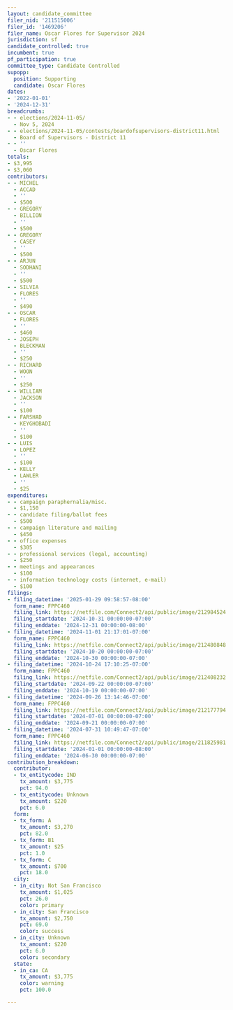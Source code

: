 ```yaml
---
layout: candidate_committee
filer_nid: '211515006'
filer_id: '1469206'
filer_name: Oscar Flores for Supervisor 2024
jurisdiction: sf
candidate_controlled: true
incumbent: true
pf_participation: true
committee_type: Candidate Controlled
supopp:
  position: Supporting
  candidate: Oscar Flores
dates:
- '2022-01-01'
- '2024-12-31'
breadcrumbs:
- - elections/2024-11-05/
  - Nov 5, 2024
- - elections/2024-11-05/contests/boardofsupervisors-district11.html
  - Board of Supervisors - District 11
- - ''
  - Oscar Flores
totals:
- $3,995
- $3,060
contributors:
- - MICHEL
  - ACCAD
  - ''
  - $500
- - GREGORY
  - BILLION
  - ''
  - $500
- - GREGORY
  - CASEY
  - ''
  - $500
- - ARJUN
  - SODHANI
  - ''
  - $500
- - SILVIA
  - FLORES
  - ''
  - $490
- - OSCAR
  - FLORES
  - ''
  - $460
- - JOSEPH
  - BLECKMAN
  - ''
  - $250
- - RICHARD
  - WOON
  - ''
  - $250
- - WILLIAM
  - JACKSON
  - ''
  - $100
- - FARSHAD
  - KEYGHOBADI
  - ''
  - $100
- - LUIS
  - LOPEZ
  - ''
  - $100
- - KELLY
  - LAWLER
  - ''
  - $25
expenditures:
- - campaign paraphernalia/misc.
  - $1,150
- - candidate filing/ballot fees
  - $500
- - campaign literature and mailing
  - $450
- - office expenses
  - $305
- - professional services (legal, accounting)
  - $250
- - meetings and appearances
  - $100
- - information technology costs (internet, e-mail)
  - $100
filings:
- filing_datetime: '2025-01-29 09:58:57-08:00'
  form_name: FPPC460
  filing_link: https://netfile.com/Connect2/api/public/image/212984524
  filing_startdate: '2024-10-31 00:00:00-07:00'
  filing_enddate: '2024-12-31 00:00:00-08:00'
- filing_datetime: '2024-11-01 21:17:01-07:00'
  form_name: FPPC460
  filing_link: https://netfile.com/Connect2/api/public/image/212480848
  filing_startdate: '2024-10-20 00:00:00-07:00'
  filing_enddate: '2024-10-30 00:00:00-07:00'
- filing_datetime: '2024-10-24 17:10:25-07:00'
  form_name: FPPC460
  filing_link: https://netfile.com/Connect2/api/public/image/212408232
  filing_startdate: '2024-09-22 00:00:00-07:00'
  filing_enddate: '2024-10-19 00:00:00-07:00'
- filing_datetime: '2024-09-26 13:14:46-07:00'
  form_name: FPPC460
  filing_link: https://netfile.com/Connect2/api/public/image/212177794
  filing_startdate: '2024-07-01 00:00:00-07:00'
  filing_enddate: '2024-09-21 00:00:00-07:00'
- filing_datetime: '2024-07-31 10:49:47-07:00'
  form_name: FPPC460
  filing_link: https://netfile.com/Connect2/api/public/image/211825981
  filing_startdate: '2024-01-01 00:00:00-08:00'
  filing_enddate: '2024-06-30 00:00:00-07:00'
contribution_breakdown:
  contributor:
  - tx_entitycode: IND
    tx_amount: $3,775
    pct: 94.0
  - tx_entitycode: Unknown
    tx_amount: $220
    pct: 6.0
  form:
  - tx_form: A
    tx_amount: $3,270
    pct: 82.0
  - tx_form: B1
    tx_amount: $25
    pct: 1.0
  - tx_form: C
    tx_amount: $700
    pct: 18.0
  city:
  - in_city: Not San Francisco
    tx_amount: $1,025
    pct: 26.0
    color: primary
  - in_city: San Francisco
    tx_amount: $2,750
    pct: 69.0
    color: success
  - in_city: Unknown
    tx_amount: $220
    pct: 6.0
    color: secondary
  state:
  - in_ca: CA
    tx_amount: $3,775
    color: warning
    pct: 100.0

---
```

